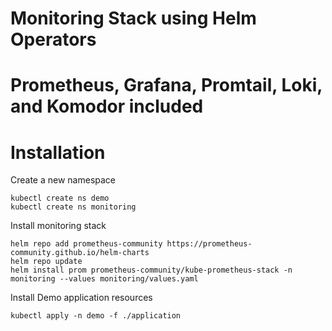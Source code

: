 # Monitoring Stack using Helm Operators
# Prometheus, Grafana, Promtail, Loki, and Komodor included

# Installation

Create a new namespace
```
kubectl create ns demo
kubectl create ns monitoring
```
Install monitoring stack

```
helm repo add prometheus-community https://prometheus-community.github.io/helm-charts
helm repo update 
helm install prom prometheus-community/kube-prometheus-stack -n monitoring --values monitoring/values.yaml
```

Install Demo application resources
```
kubectl apply -n demo -f ./application
```
